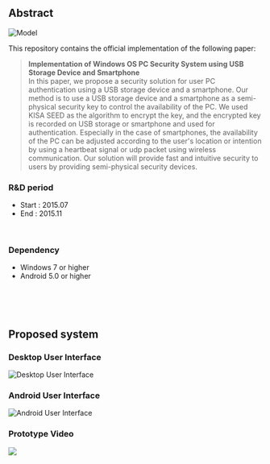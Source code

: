 ## Abstract
![Model](https://user-images.githubusercontent.com/25438139/90414906-523eb880-e0eb-11ea-9a43-3ab28b0a4933.png)

This repository contains the official implementation of the following paper:
> **Implementation of Windows OS PC Security System using USB Storage Device and Smartphone**<br>
> In this paper, we propose a security solution for user PC authentication using a USB storage device and a smartphone. Our method is to use a USB storage device and a smartphone as a semi-physical security key to control the availability of the PC. We used KISA SEED as the algorithm to encrypt the key, and the encrypted key is recorded on USB storage or smartphone and used for authentication. Especially in the case of smartphones, the availability of the PC can be adjusted according to the user's location or intention by using a heartbeat signal or udp packet using wireless communication. Our solution will provide fast and intuitive security to users by providing semi-physical security devices.

### R&D period 
* Start : 2015.07
* End : 2015.11
<br>

### Dependency
* Windows 7 or higher
* Android 5.0 or higher
<br>
<br>
<br>

## Proposed system
### Desktop User Interface
![Desktop User Interface](https://user-images.githubusercontent.com/25438139/90409217-d4c37a00-e0e3-11ea-9d0f-c5e57a0c7010.PNG)

### Android User Interface
![Android User Interface](https://user-images.githubusercontent.com/25438139/90409210-d2f9b680-e0e3-11ea-8e69-a2599d354a2b.PNG)

### Prototype Video
[![](https://user-images.githubusercontent.com/25438139/90414529-dd6b7e80-e0ea-11ea-8b80-cd27eb2559da.PNG)](https://youtu.be/Y2EI6uLEEIs)